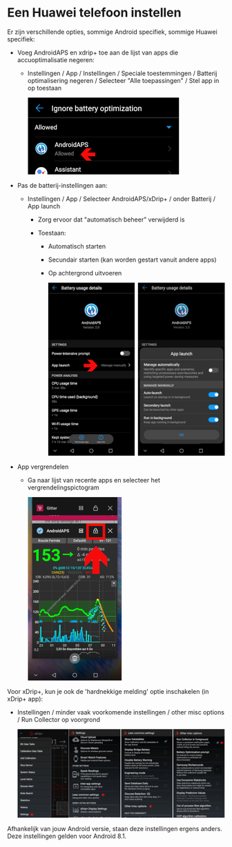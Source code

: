 # Een Huawei telefoon instellen

Er zijn verschillende opties, sommige Android specifiek, sommige Huawei specifiek:

* Voeg AndroidAPS en xdrip+ toe aan de lijst van apps die accuoptimalisatie negeren:
  
  * Instellingen / App / Instellingen / Speciale toestemmingen / Batterij optimalisering negeren / Selecteer "Alle toepassingen" / Stel app in op toestaan
    
    ![Huawei - negeer batterij optimalisatie](../images/Huawei_BatteryOptimization.png)

* Pas de batterij-instellingen aan:
  
  * Instellingen / App / Selecteer AndroidAPS/xDrip+ / onder Batterij / App launch
    
    * Zorg ervoor dat "automatisch beheer" verwijderd is
    * Toestaan:
      
      * Automatisch starten
      * Secundair starten (kan worden gestart vanuit andere apps)
      * Op achtergrond uitvoeren
        
        ![Huawei - batterij opties](../images/Huawei_BatteryOptions.png)

* App vergrendelen
  
  * Ga naar lijst van recente apps en selecteer het vergrendelingspictogram
    
    ![Huawei - app vergrendelen](../images/Huawei_LockApp.png)

Voor xDrip+, kun je ook de 'hardnekkige melding' optie inschakelen (in xDrip+ app):

* Instellingen / minder vaak voorkomende instellingen / other misc options / Run Collector op voorgrond
  
  ![xdrip+ instellingen - collector in voorgrond](../images/xdrip_collector_foreground.png)

Afhankelijk van jouw Android versie, staan deze instellingen ergens anders. Deze instellingen gelden voor Android 8.1.